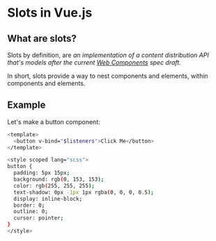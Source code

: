 # Slots in Vue.js

## What are slots?

Slots by definition, are _an implementation of a content distribution API that's
models after the current
[Web Components](https://github.com/w3c/webcomponents/blob/gh-pages/proposals/Slots-Proposal.md)
spec draft._

In short, slots provide a way to nest components and elements, within components
and elements.

## Example

Let's make a button component:

```bash
<template>
  <button v-bind="$listeners">Click Me</button>
</template>

<style scoped lang="scss">
button {
  padding: 5px 15px;
  background: rgb(0, 153, 153);
  color: rgb(255, 255, 255);
  text-shadow: 0px -1px 1px rgba(0, 0, 0, 0.5);
  display: inline-block;
  border: 0;
  outline: 0;
  cursor: pointer;
}
</style>
```
